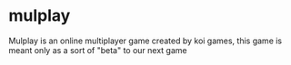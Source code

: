# mulplay
Mulplay is an online multiplayer game created by koi games, this game is meant only as a sort of "beta" to our next game
